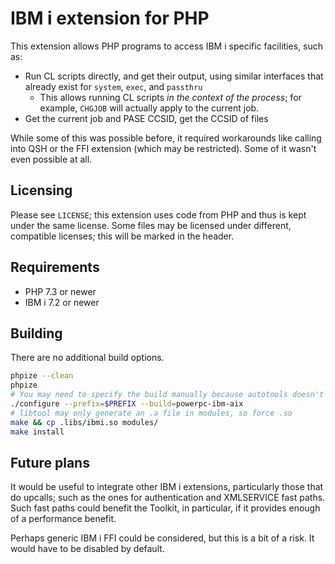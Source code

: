 # IBM i extension for PHP

This extension allows PHP programs to access IBM i specific facilities, such as:

* Run CL scripts directly, and get their output, using similar interfaces that
  already exist for `system`, `exec`, and `passthru`
  * This allows running CL scripts *in the context of the process*; for example,
    `CHGJOB` will actually apply to the current job.
* Get the current job and PASE CCSID, get the CCSID of files

While some of this was possible before, it required workarounds like calling into
QSH or the FFI extension (which may be restricted). Some of it wasn't even
possible at all.

## Licensing

Please see `LICENSE`; this extension uses code from PHP and thus is kept under
the same license. Some files may be licensed under different, compatible
licenses; this will be marked in the header.

## Requirements

* PHP 7.3 or newer
* IBM i 7.2 or newer

## Building

There are no additional build options.

```sh
phpize --clean
phpize
# You may need to specify the build manually because autotools doesn't recognzie os400
./configure --prefix=$PREFIX --build=powerpc-ibm-aix
# libtool may only generate an .a file in modules, so force .so
make && cp .libs/ibmi.so modules/
make install
```

## Future plans

It would be useful to integrate other IBM i extensions, particularly those that
do upcalls; such as the ones for authentication and XMLSERVICE fast paths. Such
fast paths could benefit the Toolkit, in particular, if it provides enough of a
performance benefit.

Perhaps generic IBM i FFI could be considered, but this is a bit of a risk.
It would have to be disabled by default.
